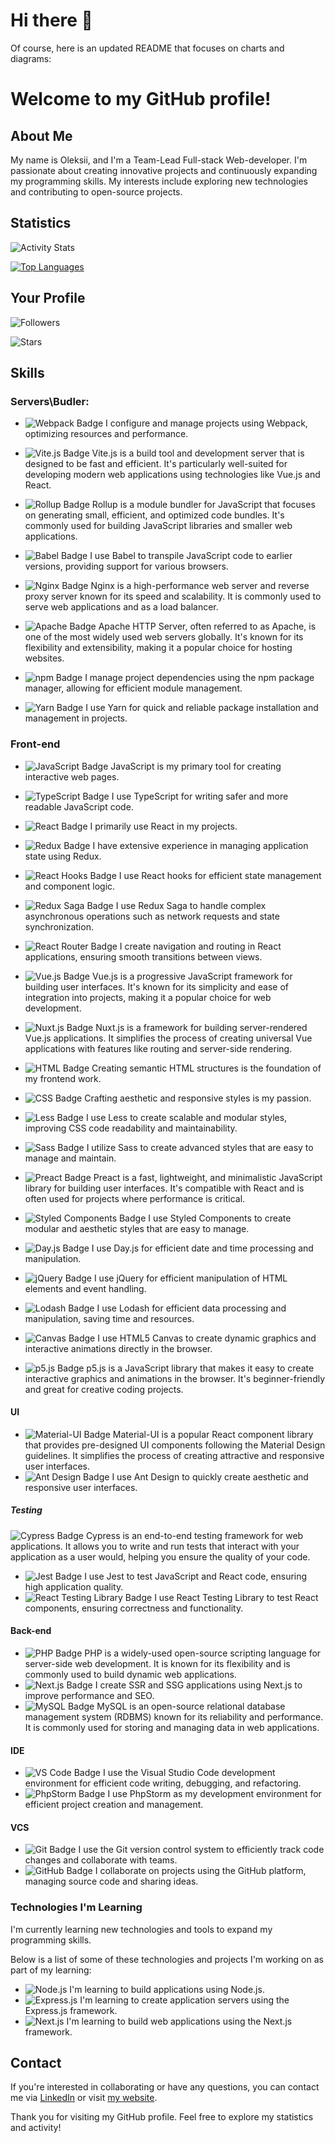 # Hi there 👋

Of course, here is an updated README that focuses on charts and diagrams:

# Welcome to my GitHub profile!

## About Me

My name is Oleksii, and I'm a Team-Lead Full-stack Web-developer. I'm passionate about creating innovative projects and continuously expanding my programming skills. My interests include exploring new technologies and contributing to open-source projects.

## Statistics

![Activity Stats](https://github-readme-stats.vercel.app/api?username=OleksiiFursov&show_icons=true&theme=radical&count_private=true)

[![Top Languages](https://github-readme-stats.vercel.app/api/top-langs/?username=OleksiiFursov&layout=compact&theme=radical&langs_count=10)](https://github.com/OleksiiFursov)

## Your Profile

![Followers](https://img.shields.io/github/followers/OleksiiFursov?label=Followers&style=social)

![Stars](https://img.shields.io/github/stars/OleksiiFursov?label=Stars&style=social)

## Skills

### Servers\Budler:
- ![Webpack Badge](https://img.shields.io/badge/-Webpack-8DD6F9?logo=webpack&logoColor=white) I configure and manage projects using Webpack, optimizing resources and performance.

- ![Vite.js Badge](https://img.shields.io/badge/-Vite.js-646CFF?logo=vite&logoColor=white) Vite.js is a build tool and development server that is designed to be fast and efficient. It's particularly well-suited for developing modern web applications using technologies like Vue.js and React.
- ![Rollup Badge](https://img.shields.io/badge/-Rollup-EC4A3F?logo=rollup.js&logoColor=white) Rollup is a module bundler for JavaScript that focuses on generating small, efficient, and optimized code bundles. It's commonly used for building JavaScript libraries and smaller web applications.
- ![Babel Badge](https://img.shields.io/badge/-Babel-F9DC3E?logo=babel&logoColor=white) I use Babel to transpile JavaScript code to earlier versions, providing support for various browsers.

- ![Nginx Badge](https://img.shields.io/badge/-Nginx-269539?logo=nginx&logoColor=white) Nginx is a high-performance web server and reverse proxy server known for its speed and scalability. It is commonly used to serve web applications and as a load balancer.

- ![Apache Badge](https://img.shields.io/badge/-Apache-D22128?logo=apache&logoColor=white) Apache HTTP Server, often referred to as Apache, is one of the most widely used web servers globally. It's known for its flexibility and extensibility, making it a popular choice for hosting websites.

- ![npm Badge](https://img.shields.io/badge/-npm-CB3837?logo=npm&logoColor=white) I manage project dependencies using the npm package manager, allowing for efficient module management.

- ![Yarn Badge](https://img.shields.io/badge/-Yarn-2C8EBB?logo=yarn&logoColor=white) I use Yarn for quick and reliable package installation and management in projects.

### Front-end
- ![JavaScript Badge](https://img.shields.io/badge/-JavaScript-F7DF1E?logo=javascript&logoColor=white) JavaScript is my primary tool for creating interactive web pages.
- ![TypeScript Badge](https://img.shields.io/badge/-TypeScript-3178C6?logo=typescript&logoColor=white) I use TypeScript for writing safer and more readable JavaScript code.
- ![React Badge](https://img.shields.io/badge/-React-61DAFB?logo=react&logoColor=white) I primarily use React in my projects.
- ![Redux Badge](https://img.shields.io/badge/-Redux-764ABC?logo=redux&logoColor=white) I have extensive experience in managing application state using Redux.
- ![React Hooks Badge](https://img.shields.io/badge/-React%20Hooks-61DAFB?logo=react&logoColor=white) I use React hooks for efficient state management and component logic.
- ![Redux Saga Badge](https://img.shields.io/badge/-Redux%20Saga-999999?logo=redux-saga&logoColor=white) I use Redux Saga to handle complex asynchronous operations such as network requests and state synchronization.
- ![React Router Badge](https://img.shields.io/badge/-React%20Router-CA4245?logo=react-router&logoColor=white) I create navigation and routing in React applications, ensuring smooth transitions between views.
- ![Vue.js Badge](https://img.shields.io/badge/-Vue.js-4FC08D?logo=vue.js&logoColor=white) Vue.js is a progressive JavaScript framework for building user interfaces. It's known for its simplicity and ease of integration into projects, making it a popular choice for web development.
- ![Nuxt.js Badge](https://img.shields.io/badge/-Nuxt.js-00C58E?logo=nuxt.js&logoColor=white) Nuxt.js is a framework for building server-rendered Vue.js applications. It simplifies the process of creating universal Vue applications with features like routing and server-side rendering.
- ![HTML Badge](https://img.shields.io/badge/-HTML5-E34F26?logo=html5&logoColor=white) Creating semantic HTML structures is the foundation of my frontend work.
- ![CSS Badge](https://img.shields.io/badge/-CSS3-1572B6?logo=css3&logoColor=white) Crafting aesthetic and responsive styles is my passion.
- ![Less Badge](https://img.shields.io/badge/-Less-1D365D?logo=less&logoColor=white) I use Less to create scalable and modular styles, improving CSS code readability and maintainability.
- ![Sass Badge](https://img.shields.io/badge/-Sass-CC6699?logo=sass&logoColor=white) I utilize Sass to create advanced styles that are easy to manage and maintain.
- ![Preact Badge](https://img.shields.io/badge/-Preact-673AB8?logo=preact&logoColor=white) Preact is a fast, lightweight, and minimalistic JavaScript library for building user interfaces. It's compatible with React and is often used for projects where performance is critical.
- ![Styled Components Badge](https://img.shields.io/badge/-Styled%20Components-DB7093?logo=styled-components&logoColor=white) I use Styled Components to create modular and aesthetic styles that are easy to manage.
- ![Day.js Badge](https://img.shields.io/badge/-Day.js-F9C300?logo=javascript&logoColor=white) I use Day.js for efficient date and time processing and manipulation.
- ![jQuery Badge](https://img.shields.io/badge/-jQuery-0769AD?logo=jquery&logoColor=white) I use jQuery for efficient manipulation of HTML elements and event handling.

- ![Lodash Badge](https://img.shields.io/badge/-Lodash-14A800?logo=lodash&logoColor=white) I use Lodash for efficient data processing and manipulation, saving time and resources.

- ![Canvas Badge](https://img.shields.io/badge/-Canvas-150F1D?logo=html5&logoColor=white) I use HTML5 Canvas to create dynamic graphics and interactive animations directly in the browser.

- ![p5.js Badge](https://img.shields.io/badge/-p5.js-ED225D?logo=p5.js&logoColor=white) p5.js is a JavaScript library that makes it easy to create interactive graphics and animations in the browser. It's beginner-friendly and great for creative coding projects.

#### UI
- ![Material-UI Badge](https://img.shields.io/badge/-Material--UI-0081CB?logo=material-ui&logoColor=white) Material-UI is a popular React component library that provides pre-designed UI components following the Material Design guidelines. It simplifies the process of creating attractive and responsive user interfaces.
- ![Ant Design Badge](https://img.shields.io/badge/-Ant%20Design-0170FE?logo=ant-design&logoColor=white) I use Ant Design to quickly create aesthetic and responsive user interfaces.


##### Testing
![Cypress Badge](https://img.shields.io/badge/-Cypress-17202C?logo=cypress&logoColor=white) Cypress is an end-to-end testing framework for web applications. It allows you to write and run tests that interact with your application as a user would, helping you ensure the quality of your code.
- ![Jest Badge](https://img.shields.io/badge/-Jest-C21325?logo=jest&logoColor=white) I use Jest to test JavaScript and React code, ensuring high application quality.
- ![React Testing Library Badge](https://img.shields.io/badge/-React%20Testing%20Library-E33332?logo=testing-library&logoColor=white) I use React Testing Library to test React components, ensuring correctness and functionality.

#### Back-end
- ![PHP Badge](https://img.shields.io/badge/-PHP-777BB4?logo=php&logoColor=white) PHP is a widely-used open-source scripting language for server-side web development. It is known for its flexibility and is commonly used to build dynamic web applications.
- ![Next.js Badge](https://img.shields.io/badge/-Next.js-000000?logo=next.js&logoColor=white) I create SSR and SSG applications using Next.js to improve performance and SEO.
- ![MySQL Badge](https://img.shields.io/badge/-MySQL-4479A1?logo=mysql&logoColor=white) MySQL is an open-source relational database management system (RDBMS) known for its reliability and performance. It is commonly used for storing and managing data in web applications.


#### IDE 
- ![VS Code Badge](https://img.shields.io/badge/-VS%20Code-007ACC?logo=visual-studio-code&logoColor=white) I use the Visual Studio Code development environment for efficient code writing, debugging, and refactoring.
- ![PhpStorm Badge](https://img.shields.io/badge/-PhpStorm-000000?logo=phpstorm&logoColor=white) I use PhpStorm as my development environment for efficient project creation and management.

#### VCS

- ![Git Badge](https://img.shields.io/badge/-Git-F05032?logo=git&logoColor=white) I use the Git version control system to efficiently track code changes and collaborate with teams.
- ![GitHub Badge](https://img.shields.io/badge/-GitHub-181717?logo=github&logoColor=white) I collaborate on projects using the GitHub platform, managing source code and sharing ideas.


### Technologies I'm Learning

I'm currently learning new technologies and tools to expand my programming skills.

 Below is a list of some of these technologies and projects I'm working on as part of my learning:

- ![Node.js](https://img.shields.io/badge/-Node.js-339933?logo=node.js&logoColor=white) I'm learning to build applications using Node.js.
- ![Express.js](https://img.shields.io/badge/-Express.js-000000?logo=express&logoColor=white) I'm learning to create application servers using the Express.js framework.
- ![Next.js](https://img.shields.io/badge/-Next.js-000000?logo=next.js&logoColor=white) I'm learning to build web applications using the Next.js framework.

## Contact

If you're interested in collaborating or have any questions, you can contact me via [LinkedIn](https://www.linkedin.com/in/nodepro) or visit [my website](https://crossfox.online).

Thank you for visiting my GitHub profile. Feel free to explore my statistics and activity!
